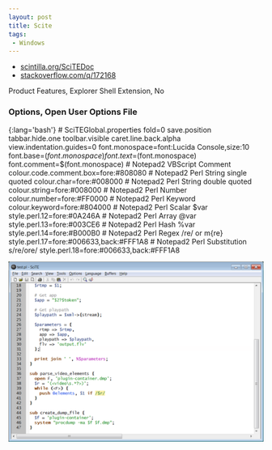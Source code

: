 ```yaml
---
layout: post
title: Scite
tags:
 - Windows
---
```


* [scintilla.org/SciTEDoc](http://scintilla.org/SciTEDoc)
* [stackoverflow.com/q/172168](http://stackoverflow.com/q/172168)

Product Features, Explorer Shell Extension, No

### Options, Open User Options File

{:lang='bash'}
	# SciTEGlobal.properties
	fold=0
	save.position
	tabbar.hide.one
	toolbar.visible
	caret.line.back.alpha
	view.indentation.guides=0
	font.monospace=font:Lucida Console,size:10
	font.base=$(font.monospace)
	font.text=$(font.monospace)
	font.comment=$(font.monospace)
	# Notepad2 VBScript Comment
	colour.code.comment.box=fore:#808080
	# Notepad2 Perl String single quoted
	colour.char=fore:#008000
	# Notepad2 Perl String double quoted
	colour.string=fore:#008000
	# Notepad2 Perl Number
	colour.number=fore:#FF0000
	# Notepad2 Perl Keyword
	colour.keyword=fore:#804000
	# Notepad2 Perl Scalar $var
	style.perl.12=fore:#0A246A
	# Notepad2 Perl Array @var
	style.perl.13=fore:#003CE6
	# Notepad2 Perl Hash %var
	style.perl.14=fore:#B000B0
	# Notepad2 Perl Regex /re/ or m{re}
	style.perl.17=fore:#006633,back:#FFF1A8
	# Notepad2 Perl Substitution s/re/ore/
	style.perl.18=fore:#006633,back:#FFF1A8

![width2](/images/2011/scite.png)
